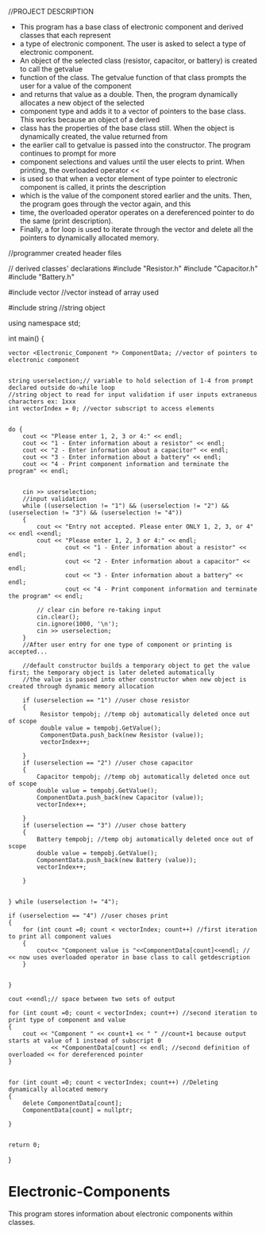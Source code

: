 



//PROJECT DESCRIPTION
 *  This program has a base class of electronic component and derived classes that each represent
 * a type of electronic component. The user is asked to select a type of electronic component.
 * An object of the selected class (resistor, capacitor, or battery) is created to call the getvalue
 * function of the class. The getvalue function of that class prompts the user for a value of the component
 * and returns that value as a double. Then, the program dynamically allocates a new object of the selected
 * component type and adds it to a vector of pointers to the base class. This works because an object of a derived
 * class has the properties of the base class still. When the object is dynamically created, the value returned from
 * the earlier call to getvalue is passed into the constructor. The program continues to prompt for more
 * component selections and values until the user elects to print. When printing, the overloaded operator <<
 * is used so that when a vector element of type pointer to electronic component is called, it prints the description
 * which is the value of the component stored earlier and the units. Then, the program goes through the vector again, and this
 * time, the overloaded operator operates on a dereferenced pointer to do the same (print description).
 * Finally, a for loop is used to iterate through the vector and delete all the pointers to dynamically allocated memory.




//programmer created header files

// derived classes' declarations
#include "Resistor.h"
#include "Capacitor.h"
#include "Battery.h"

#include vector //vector instead of array used

#include string //string object

using namespace std;

int main()
{

	vector <Electronic_Component *> ComponentData; //vector of pointers to electronic component


	string userselection;// variable to hold selection of 1-4 from prompt declared outside do-while loop
	//string object to read for input validation if user inputs extraneous characters ex: 1xxx
	int vectorIndex = 0; //vector subscript to access elements


	do {
		cout << "Please enter 1, 2, 3 or 4:" << endl;
		cout << "1 - Enter information about a resistor" << endl;
		cout << "2 - Enter information about a capacitor" << endl;
		cout << "3 - Enter information about a battery" << endl;
		cout << "4 - Print component information and terminate the program" << endl;


		cin >> userselection;
		//input validation
		while ((userselection != "1") && (userselection != "2") && (userselection != "3") && (userselection != "4"))
		{
			cout << "Entry not accepted. Please enter ONLY 1, 2, 3, or 4" << endl <<endl;
			cout << "Please enter 1, 2, 3 or 4:" << endl;
					cout << "1 - Enter information about a resistor" << endl;
					cout << "2 - Enter information about a capacitor" << endl;
					cout << "3 - Enter information about a battery" << endl;
					cout << "4 - Print component information and terminate the program" << endl;

			// clear cin before re-taking input
			cin.clear();
			cin.ignore(1000, '\n');
			cin >> userselection;
		}
		//After user entry for one type of component or printing is accepted...

		//default constructor builds a temporary object to get the value first; the temporary object is later deleted automatically
		//the value is passed into other constructor when new object is created through dynamic memory allocation

		if (userselection == "1") //user chose resistor
		{
			 Resistor tempobj; //temp obj automatically deleted once out of scope
			 double value = tempobj.GetValue();
			 ComponentData.push_back(new Resistor (value));
			 vectorIndex++;

		}
		if (userselection == "2") //user chose capacitor
		{
			Capacitor tempobj; //temp obj automatically deleted once out of scope
			double value = tempobj.GetValue();
			ComponentData.push_back(new Capacitor (value));
			vectorIndex++;

		}
		if (userselection == "3") //user chose battery
		{
			Battery tempobj; //temp obj automatically deleted once out of scope
			double value = tempobj.GetValue();
			ComponentData.push_back(new Battery (value));
			vectorIndex++;

		}


	} while (userselection != "4");

	if (userselection == "4") //user choses print
	{
		for (int count =0; count < vectorIndex; count++) //first iteration to print all component values
		{
			cout<< "Component value is "<<ComponentData[count]<<endl; // << now uses overloaded operator in base class to call getdescription
		}


	}

	cout <<endl;// space between two sets of output

	for (int count =0; count < vectorIndex; count++) //second iteration to print type of component and value
	{
		cout << "Component " << count+1 << " " //count+1 because output starts at value of 1 instead of subscript 0
				<< *ComponentData[count] << endl; //second definition of overloaded << for dereferenced pointer
	}


	for (int count =0; count < vectorIndex; count++) //Deleting dynamically allocated memory
	{
		delete ComponentData[count];
		ComponentData[count] = nullptr;

	}


	return 0;
}






# Electronic-Components
This program stores information about electronic components within classes.
